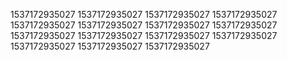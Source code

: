 1537172935027
1537172935027
1537172935027
1537172935027
1537172935027
1537172935027
1537172935027
1537172935027
1537172935027
1537172935027
1537172935027
1537172935027
1537172935027
1537172935027
1537172935027
